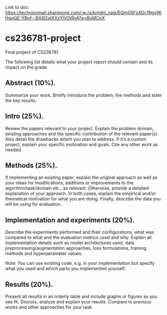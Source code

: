 Link to doc:
https://technionmail.sharepoint.com/:w:/s/knight_nala/EQm0SFzADc1NgyfKHggQE-YBof--BX4l2plXXzYiVGtRvA?e=BuMCpX

# cs236781-project
Final project of CS236781

The following list details what your project report should contain and its impact on the grade.

## Abstract (10%). 
Summarize your work. Briefly introduce the problem, the methods and state the key results.

## Intro (25%). 
Review the papers relevant to your project. Explain the problem domain, existing approaches and the specific contribution of the relevant paper(s). Also detail the drawbacks which you plan to address. If it’s a custom project, explain your specific motivation and goals. Cite any other work as needed.

## Methods (25%). 
If implementing an existing paper, explain the original approach as well as your ideas for modifications, additions or improvements to the algorithm/task/domain etc., as relevant. Otherwise, provide a detailed explanation of your approach. In both cases, explain the empirical and/or theoretical motivation for what you are doing. Finally, describe the data you will be using for evaluation.

## Implementation and experiments (20%). 
Describe the experiments performed and their configurations, what was compared to what and the evaluation metrics used and why. Explain all implementation details such as model architectures used, data preprocessing/augmentation approaches, loss formulations, training methods and hyperparameter values.

Note: You can use existing code, e.g. in your implementation but specify what you used and which parts you implemented yourself.

## Results (20%). 
Present all results in an orderly table and include graphs or figures as you see fit. Discuss, analyze and explain your results. Compare to previous works and other approaches for your task.
